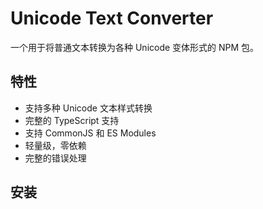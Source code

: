# Unicode Text Converter

一个用于将普通文本转换为各种 Unicode 变体形式的 NPM 包。

## 特性

- 支持多种 Unicode 文本样式转换
- 完整的 TypeScript 支持
- 支持 CommonJS 和 ES Modules
- 轻量级，零依赖
- 完整的错误处理

## 安装 